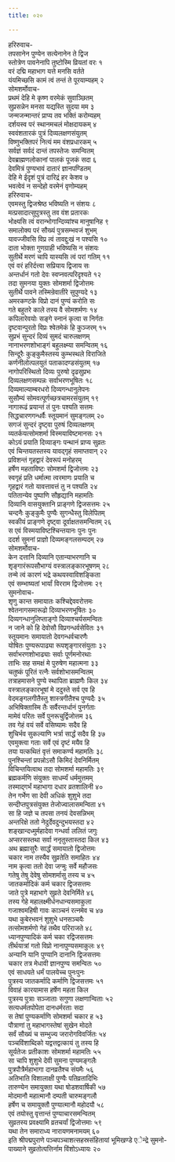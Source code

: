 ```yaml
---
title: ०२०

---
```

हरिरुवाच-  
तपसानेन पुण्येन सत्येनानेन ते द्विज  
स्तोत्रेण पावनेनापि तुष्टोस्मि व्रियतां वरः १  
वरं दद्मि महाभाग यत्ते मनसि वर्तते  
यंयमिच्छसि कामं त्वं तन्तं ते पूरयाम्यहम् २  
सोमशर्मोवाच-  
प्रथमं देहि मे कृष्ण वरमेकं सुवाञ्छितम्  
सुप्रसन्नेन मनसा यद्यस्ति सुदया मम ३  
जन्मजन्मान्तरं प्राप्य तव भक्तिं करोम्यहम्  
दर्शयस्व परं स्थानमचलं मोक्षदायकम् ४  
स्ववंशतारकं पुत्रं दिव्यलक्षणसंयुतम्  
विष्णुभक्तिपरं नित्यं मम वंशप्रधारकम् ५  
सर्वज्ञं सर्वदं दान्तं तपस्तेजः समन्वितम्  
देवब्राह्मणलोकानां पालकं पूजकं सदा ६  
देवमित्रं पुण्यभावं दातारं ज्ञानपण्डितम्  
देहि मे ईदृशं पुत्रं दारिद्रं हर केशव ७  
भवत्वेवं न सन्देहो वरमेनं वृणोम्यहम्  
हरिरुवाच-  
एवमस्तु द्विजश्रेष्ठ भविष्यति न संशयः ८  
मत्प्रसादात्सुपुत्रस्तु तव वंश प्रतारकः  
भोक्ष्यसि त्वं वरान्भोगान्दिव्यांश्च मानुषानिह ९  
समालोक्य परं सौख्यं पुत्रसम्भवजं शुभम्  
यावज्जीवसि विप्र त्वं तावद्दुःखं न पश्यसि १०  
दाता भोक्ता गुणग्राही भविष्यसि न संशयः  
सुतीर्थे मरणं चापि यास्यसि त्वं परां गतिम् ११  
एवं वरं हरिर्दत्त्वा सप्रियाय द्विजाय सः  
अन्तर्धानं गतो देवः स्वप्नवत्परिदृश्यते १२  
तदा सुमनया युक्तः सोमशर्मा द्विजोत्तमः  
सुतीर्थे पावने तस्मिन्रेवातीरे सुपुण्यदे १३  
अमरकण्टके विप्रो दानं पुण्यं करोति सः  
गते बहुतरे काले तस्य वै सोमशर्मणः १४  
कपिलारेवयोः सङ्गे स्नानं कृत्वा स निर्गतः  
दृष्टवान्पुरतो विप्रः श्वेतमेकं हि कुञ्जरम् १५  
सुप्रभं सुन्दरं दिव्यं सुमदं चारुलक्षणम्  
नानाभरणशोभाङ्गं बहुलक्ष्म्या समन्वितम् १६  
सिन्दूरैः कुङ्कुमैस्तस्य कुम्भस्थले विराजिते  
कर्णनीलोत्पलयुतं पताकादण्डसंयुतम् १७  
नागोपरिस्थितो दिव्यः पुरुषो दृढसुप्रभः  
दिव्यलक्षणसम्पन्नः सर्वाभरणभूषितः १८  
दिव्यमाल्याम्बरधरो दिव्यगन्धानुलेपनः  
सुसौम्यं सोमवत्पूर्णच्छत्रचामरसंयुतम् १९  
नागारूढं प्रयान्तं तं पुनः पश्यति सत्तमः  
सिद्धचारणगन्धर्वैः स्तूयमानं सुमङ्गलम् २०  
सगजं सुन्दरं दृष्ट्वा पुरुषं दिव्यलक्षणम्  
व्यतर्कयत्सोमशर्मा विस्मयाविष्टमानसः २१  
कोऽयं प्रयाति दिव्याङ्गः पन्थानं प्राप्य सुव्रतः  
एवं चिन्तयतस्तस्य यावद्गृहं समाप्तवान् २२  
प्रविशन्तं गृहद्वारं देवरूपं मनोहरम्  
हर्षेण महताविष्टः सोमशर्मा द्विजोत्तमः २३  
स्वगृहं प्रति धर्मात्मा त्वरमाणः प्रयाति च  
गृहद्वारं गतो यावत्तावत्तं तु न पश्यति २४  
पतितान्येव पुष्पाणि सौहृद्यानि महामतिः  
दिव्यानि वासयुक्तानि प्राङ्गणे द्विजसत्तमः २५  
चन्दनैः कुङ्कुमैः पुण्यैः सुगन्धैस्तु विलेपितम्  
स्वकीयं प्राङ्गणे दृष्ट्वा दूर्वाक्षतसमन्वितम् २६  
स एवं विस्मयाविष्टश्चिन्तयानः पुनः पुनः  
ददर्श सुमनां प्राज्ञो दिव्यमङ्गलसम्पदम् २७  
सोमशर्मोवाच-  
केन दत्तानि दिव्यानि एतान्याभरणानि च  
शृङ्गारंरूपसौभाग्यं वस्त्रालङ्कारभूषणम् २८  
तन्मे त्वं कारणं भद्रे कथयस्वाविशङ्किता  
एवं सम्भाष्यतां भार्यां विरराम द्विजोत्तमः २९  
सुमनोवाच-  
शृणु कान्त समायातः कश्चिद्देववरोत्तमः  
श्वेतनागसमारूढो दिव्याभरणभूषितः ३०  
दिव्यगन्धानुलिप्ताङ्गो दिव्याश्चर्यसमन्वितः  
न जाने को हि देवोसौ विप्रगन्धर्वसेवितः ३१  
स्तूयमानः समायातो देवगन्धर्वचारणैः  
योषितः पुण्यरूपाढ्या रूपशृङ्गारसंयुताः ३२  
सर्वाभरणशोभाढ्याः सर्वाः पूर्णमनोरथाः  
ताभिः सह समक्षं मे पुरुषेण महात्मना ३३  
चतुष्कं पूरितं रत्नैः सर्वशोभासमन्वितम्  
तत्राहमासने पुण्ये स्थापिता ब्राह्मणैः किल ३४  
वस्त्रालङ्कारभूषां मे ददुस्ते सर्व एव हि  
वेदमङ्गलगीतैस्तु शास्त्रगीतैश्च पुण्यदैः ३५  
अभिषिक्तास्मि तैः सर्वैरन्तर्धानं पुनर्गताः  
मामेवं परितः सर्वे पुनरूचुर्द्विजोत्तम ३६  
तव गेहं वयं सर्वे वसिष्यामः सदैव हि  
शुचिर्भव सुकल्याणि भर्त्रा सार्द्धं सदैव हि ३७  
एवमुक्त्वा गताः सर्वे एवं दृष्टं मयैव हि  
तया यत्कथितं वृत्तं समाकर्ण्य महामतिः ३८  
पुनश्चिन्तां प्रपन्नोऽसौ किमिदं देवनिर्मितम्  
विचिन्तयित्वाथ तदा सोमशर्मा महामतिः ३९  
ब्रह्मकर्मणि संयुक्तः साधर्म्यं धर्ममुत्तमम्  
तस्माद्गर्भं महाभागा दधार व्रतशालिनी ४०  
तेन गर्भेण सा देवी अधिकं शुशुभे तदा  
सन्दीप्तपुत्रसंयुक्त तेजोज्वालासमन्विता ४१  
सा हि जज्ञे च तपसा तनयं देवसन्निभम्  
अन्तरिक्षे ततो नेदुर्देवदुन्दुभयस्तदा ४२  
शङ्खान्दध्मुर्महादेवा गन्धर्वा ललितं जगुः  
अप्सरसस्तथा सर्वा ननृतुस्तास्तदा किल ४३  
अथ ब्रह्मासुरैः सार्द्धं समायातो द्विजोत्तमः  
चकार नाम तस्यैव सुव्रतेति समाहितः ४४  
नाम कृत्वा ततो देवा जग्मुः सर्वे महौजसः  
गतेषु तेषु देवेषु सोमशर्मासु तस्य च ४५  
जातकर्मादिकं कर्म चकार द्विजसत्तमः  
जाते पुत्रे महाभागे सुव्रते देवनिर्मिते ४६  
तस्य गेहे महालक्ष्मीर्धनधान्यसमाकुला  
गजाश्वमहिषी गावः काञ्चनं रत्नमेव च ४७  
यथा कुबेरभवनं शुशुभे धनसञ्चयैः  
तत्सोमशर्मणो गेहं तथैव परिराजते ४८  
ध्यानपुण्यादिकं कर्म चका रद्विजसत्तमः  
तीर्थयात्रां गतो विप्रो नानापुण्यसमाकुलः ४९  
अन्यानि यानि पुण्यानि दानानि द्विजसत्तमः  
चकार तत्र मेधावी ज्ञानपुण्य समन्वितः ५०  
एवं साधयते धर्मं पालयेच्च पुनःपुनः  
पुत्रस्य जातकर्मादि कर्माणि द्विजसत्तमः ५१  
विवाहं कारयामास हर्षेण महता किल  
पुत्रस्य पुत्राः सञ्जाताः सगुणा लक्षणान्विताः ५२  
सत्यधर्मतपोपेता दानधर्मरताः सदा  
स तेषां पुण्यकर्माणि सोमशर्मा चकार ह ५३  
पौत्राणां तु महाभागस्तेषां सुखेन मोदते  
सर्वं सौख्यं च सम्भुज्य जरारोगविवर्जितः ५४  
पञ्चविंशाब्दिको यद्वत्तद्वत्कायं तु तस्य हि  
सूर्यतेजः प्रतीकाशः सोमशर्मा महामतिः ५५  
सा चापि शुशुभे देवी सुमना पुण्यमङ्गलैः  
पुत्रपौत्रैर्महाभागा दानव्रतैश्च संयमैः ५६  
अतिभाति विशालाक्षी पुण्यैः पतिव्रतादिभिः  
तारुण्येन समायुक्ता यथा षोडशवार्षिकी ५७  
मोदमानौ महात्मानौ दम्पती चारुमङ्गलौ  
हर्षेण च समायुक्तौ पुण्यात्मानौ महोदयौ ५८  
एवं तयोस्तु वृत्तान्तं पुण्याचारसमन्वितम्  
सुव्रतस्य प्रवक्ष्यामि व्रतचर्यां द्विजोत्तमाः ५९  
यथा तेन समाराध्य नारायणमनामयम् ६०  
 इति श्रीपद्मपुराणे पञ्चपञ्चाशत्सहस्रसंहितायां भूमिखण्डे एेन्द्रे सुमनो-  
पाख्याने सुव्रतोत्पत्तिर्नाम विंशोऽध्यायः २०